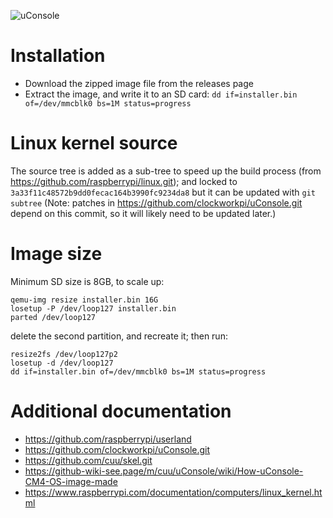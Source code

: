 ![uConsole](https://static.wixstatic.com/media/3833f7_9e9fc3ed88534fb0b1eae043b3d5906e~mv2.png/v1/fill/w_480,h_480,al_c,q_85,usm_0.66_1.00_0.01,enc_auto/3833f7_9e9fc3ed88534fb0b1eae043b3d5906e~mv2.png)

# Installation 
- Download the zipped image file from the releases page
- Extract the image, and write it to an SD card: `dd if=installer.bin of=/dev/mmcblk0 bs=1M status=progress`

# Linux kernel source 
The source tree is added as a sub-tree to speed up the build process (from https://github.com/raspberrypi/linux.git); and locked to `3a33f11c48572b9dd0fecac164b3990fc9234da8` but it can be
updated with `git subtree` (Note: patches in https://github.com/clockworkpi/uConsole.git depend on this commit, so it will likely need to be updated later.)

# Image size
Minimum SD size is 8GB, to scale up: 
```
qemu-img resize installer.bin 16G
losetup -P /dev/loop127 installer.bin
parted /dev/loop127
```
delete the second partition, and recreate it; then run: 
```
resize2fs /dev/loop127p2
losetup -d /dev/loop127
dd if=installer.bin of=/dev/mmcblk0 bs=1M status=progress
```
  
# Additional documentation
- https://github.com/raspberrypi/userland
- https://github.com/clockworkpi/uConsole.git
- https://github.com/cuu/skel.git
- https://github-wiki-see.page/m/cuu/uConsole/wiki/How-uConsole-CM4-OS-image-made
- https://www.raspberrypi.com/documentation/computers/linux_kernel.html

